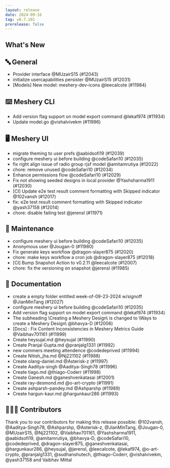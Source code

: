 ```yaml
---
layout: release
date: 2024-09-16
tag: v0.7.101
prerelease: false
---
```


## What's New
## 🔤 General
- Provider interface @MUzairS15 (#12043)
- initialize usercapabilities persister @MUzairS15 (#12031)
- [Models] New model: meshery-dev-icons @leecalcote (#11984)

## ⌨️ Meshery CLI

- Add version flag support on model export command @lekaf974 (#11934)
- Update model.go @vishalvivekm (#11986)

## 🖥 Meshery UI

- migrate theming to user prefs @aabidsofi19 (#12039)
- configure meshery ui before building @codeSafari10 (#12035)
- fix right align issue of radio group rjsf model @amitamrutiya (#12022)
- chore: remove unused @codeSafari10 (#12034)
- Enhance permissions flow @codeSafari10 (#12029)
- Fix not showing seeded designs in local provider @Yashsharma1911 (#12030)
- [CI] Update e2e test result comment formatting with Skipped indicator @102vansh (#12017)
- fix: e2e test result comment formatting with Skipped indicator @yash37158 (#12014)
- chore: disable failing test @jerensl (#11971)

## 🧰 Maintenance

- configure meshery ui before building @codeSafari10 (#12035)
- Anonymous user @Jougan-0 (#11980)
- Fix generate keys workflow @dragon-slayer875 (#12020)
- chore: make keys workflow a cron job @dragon-slayer875 (#12018)
- [CI] Bump Snapshot Action to v0.2.11 @leecalcote (#12007)
- chore: fix the versioning on snapshot @jerensl (#11985)

## 📖 Documentation

- create a empty folder entitled week-of-09-23-2024 w/signoff @JianMinTang (#12027)
- configure meshery ui before building @codeSafari10 (#12035)
- Add version flag support on model export command @lekaf974 (#11934)
- The subheading \Creating a Meshery Design\ is changed to \Ways to create a Meshery Design\ @bhavya-D (#12006)
- [Docs] : Fix Content Inconsistencies in Meshery Metrics Guide @Vaibhav701161 (#11999)
- Create heysujal.md @heysujal (#11990)
- Create Pranjal Gupta.md @pranjalg1331 (#11992)
- new commers meeting attendence @codedeprived (#11994)
- Create Nitish_jha.md @Nj221102 (#11988)
- Create olang-daniel.md @Asterisk-z (#11997)
- Create Aaditya-singh @Aaditya-Singh78 (#11996)
- Create tiago.md @thiago-Coderr (#11998)
- Create Ganesh.md @ganeshvenkatasai (#12001)
- Create ray-desmond.md @o-art-crypto (#11991)
- Create ashparsh-pandey.md @Ashparshp (#11989)
- Create hargun-kaur.md @hargunkaur286 (#11993)

## 👨🏽‍💻 Contributors

Thank you to our contributors for making this release possible:
@102vansh, @Aaditya-Singh78, @Ashparshp, @Asterisk-z, @JianMinTang, @Jougan-0, @MUzairS15, @Nj221102, @Vaibhav701161, @Yashsharma1911, @aabidsofi19, @amitamrutiya, @bhavya-D, @codeSafari10, @codedeprived, @dragon-slayer875, @ganeshvenkatasai, @hargunkaur286, @heysujal, @jerensl, @leecalcote, @lekaf974, @o-art-crypto, @pranjalg1331, @sudhanshutech, @thiago-Coderr, @vishalvivekm, @yash37158 and Vaibhav Mittal

